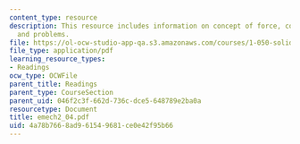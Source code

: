 ```yaml
---
content_type: resource
description: This resource includes information on concept of force, concept of moment,
  and problems.
file: https://ol-ocw-studio-app-qa.s3.amazonaws.com/courses/1-050-solid-mechanics-fall-2004/4a78b7668ad961549681ce0e42f95b66_emech2_04.pdf
file_type: application/pdf
learning_resource_types:
- Readings
ocw_type: OCWFile
parent_title: Readings
parent_type: CourseSection
parent_uid: 046f2c3f-662d-736c-dce5-648789e2ba0a
resourcetype: Document
title: emech2_04.pdf
uid: 4a78b766-8ad9-6154-9681-ce0e42f95b66
---
```

